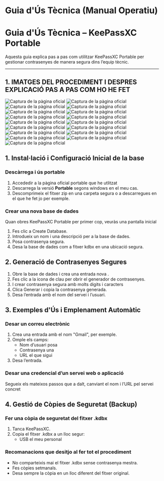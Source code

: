 # Guia d'Ús Tècnica (Manual Operatiu)

# Guia d'Ús Tècnica – KeePassXC Portable

Aquesta guia explica pas a pas com utilitzar KeePassXC Portable per gestionar contrasenyes de manera segura dins l’equip tècnic.

---
## 1. IMATGES DEL PROCEDIMENT I DESPRES EXPLICACIÓ PAS A PAS COM HO HE FET

![Captura de la pàgina oficial](img/captura1.png)
![Captura de la pàgina oficial](img/marc.png)
![Captura de la pàgina oficial](img/captura2.png)
![Captura de la pàgina oficial](img/captura3.png)
![Captura de la pàgina oficial](img/captura4.png)
![Captura de la pàgina oficial](img/captura5.png)
![Captura de la pàgina oficial](img/captura6.png)
![Captura de la pàgina oficial](img/captura7.png)
![Captura de la pàgina oficial](img/captura8.png)
![Captura de la pàgina oficial](img/captura9.png)
![Captura de la pàgina oficial](img/captura10.png)
![Captura de la pàgina oficial](img/captura11.png)
![Captura de la pàgina oficial](img/captura12.png)
![Captura de la pàgina oficial](img/captura13.png)
![Captura de la pàgina oficial](img/captura14.png)
![Captura de la pàgina oficial](img/captura15.png)
![Captura de la pàgina oficial](img/captura16.png)

## 1. Instal·lació i Configuració Inicial de la base

### Descàrrega i ús portable

1. Accededir a la pàgina oficial portable que he utlitzat
3. Descarrega la versió **Portable** segons windows en el meu cas.
4. Descomprimeix el fitxer zip en una carpeta segura o a descarregues en el que he fet jo per exemple.

### Crear una nova base de dades

Quan obres KeePassXC Portable per primer cop, veuràs una pantalla inicial

1. Fes clic a Create Database.
2. Introdueix un nom i una descripció per a la base de dades.
3. Posa contrasenya segura.
4. Desa la base de dades com a fitxer kdbx en una ubicació segura.

## 2. Generació de Contrasenyes Segures

1. Obre la base de dades i crea una entrada nova .
2. Fes clic a la icona de clau per obrir el generador de contrasenyes.
3. I crear contrasenya segura amb molts digits i caracters
4. Clica Generar i copia la contrasenya generada.
5. Desa l’entrada amb el nom del servei i l’usuari.

## 3. Exemples d'Ús i Emplenament Automàtic

### Desar un correu electrònic

1. Crea una entrada amb el nom "Gmail", per exemple.
2. Omple els camps:
   - Nom d’usuari posa
   - Contrasenya una
   - URL el que sigui
3. Desa l’entrada.

### Desar una credencial d’un servei web o aplicació

Segueix els mateixos passos que a dalt, canviant el nom i l’URL pel servei concret

## 4. Gestió de Còpies de Seguretat (Backup)

### Fer una còpia de seguretat del fitxer .kdbx

1. Tanca KeePassXC.
2. Copia el fitxer .kdbx a un lloc segur:
   - USB el meu personal

### Recomanacions que desitjo al fer tot el procediment

- No comparteixis mai el fitxer .kdbx sense contrasenya mestra.
- Fes còpies setmanals.
- Desa sempre la còpia en un lloc diferent del fitxer original.





